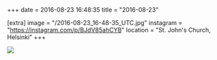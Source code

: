 +++
date = 2016-08-23 16:48:35
title = "2016-08-23"

[extra]
image = "/2016-08-23_16-48-35_UTC.jpg"
instagram = "https://instagram.com/p/BJdV85ahCYB"
location = "St. John's Church, Helsinki"
+++

<img src="/2016-08-23_16-48-35_UTC.jpg" />
